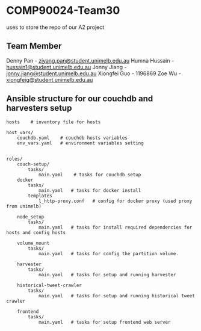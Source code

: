# COMP90024-Team30
uses to store the repo of our A2 project

## Team Member
Denny Pan - ziyang.pan@student.unimelb.edu.au
Humna Hussain - hussain1@student.unimelb.edu.au
Jonny Jiang - jonny.jiang@student.unimelb.edu.au
Xiongfei Guo  - 1196869
Zoe Wu -  xiongfeig@student.unimelb.edu.au



## Ansible structure for our couchdb and harvesters setup
```
hosts    # inventory file for hosts

host_vars/
    couchdb.yaml    # couchdb hosts variables
    env_vars.yaml   # environment variables setting


roles/
    couch-setup/
        tasks/
            main.yaml    # tasks for couchdb setup
    docker
        tasks/
            main.yaml   # tasks for docker install
        templates
            l_http-proxy.conf   # config for docker proxy (used proxy from unimelb)
        
    node_setup
        tasks/
            main.yaml   # tasks for install required dependencies for hosts and config hosts
    
    volume_mount
        tasks/
            main.yaml   # tasks for config the partition volume.

    harvester  
        tasks/
            main.yaml   # tasks for setup and running harvester
            
    historical-tweet-crawler
        tasks/
            main.yaml   # tasks for setup and running historical tweet crawler
    
    frontend
        tasks/
            main.yaml   # tasks for setup frontend web server
            
            
```
